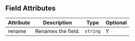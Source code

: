 ## Field Attributes

| Attribute | Description        | Type     | Optional |
| --------- | ------------------ | -------- | -------- |
| rename    | Renames the field. | `string` | Y        |
